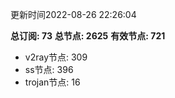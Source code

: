 更新时间2022-08-26 22:26:04

**总订阅: 73**
**总节点: 2625**
**有效节点: 721**
- v2ray节点: 309
- ss节点: 396
- trojan节点: 16

